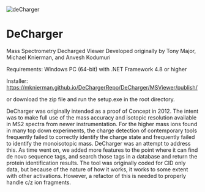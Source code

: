 ![deCharger](https://github.com/mknierman/mknierman.github.io/blob/gh-pages/Decharger_icon-small.png)
# DeCharger
Mass Spectrometry Decharged Viewer
Developed originally by Tony Major, Michael Knierman, and Anvesh Kodumuri

Requirements: Windows PC (64-bit) with .NET Framework 4.8 or higher

Installer:  https://mknierman.github.io/DeChargerRepo/DeCharger/MSViewer/publish/

or download the zip file and run the setup.exe in the root directory.

DeCharger was originally intended as a proof of Concept in 2012.  The intent was to make full use of the mass accuracy and isotopic resolution available in MS2 spectra from newer instrumentation.  For the higher mass ions found in many top down experiments, the charge detection of contemporary tools frequently failed to correctly identify the charge state and frequently failed to identify the monoisotopic mass.  DeCharger was an attempt to address this.  As time went on, we added more features to the point where it can find de novo sequence tags, and search those tags in a database and return the protein identification results.  The tool was originally coded for CID only data, but because of the nature of how it works, it works to some extent with other activations.  However, a refactor of this is needed to properly handle c/z ion fragments.  
